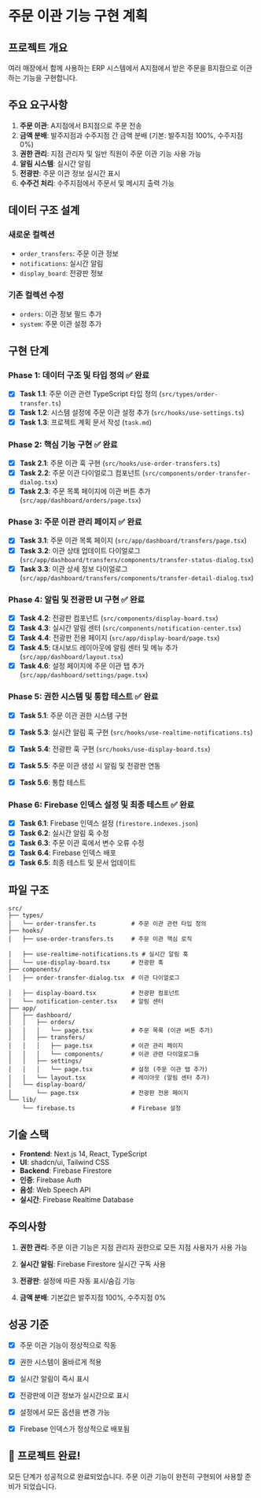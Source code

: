 # 주문 이관 기능 구현 계획

## 프로젝트 개요
여러 매장에서 함께 사용하는 ERP 시스템에서 A지점에서 받은 주문을 B지점으로 이관하는 기능을 구현합니다.

## 주요 요구사항
1. **주문 이관**: A지점에서 B지점으로 주문 전송
2. **금액 분배**: 발주지점과 수주지점 간 금액 분배 (기본: 발주지점 100%, 수주지점 0%)
3. **권한 관리**: 지점 관리자 및 일반 직원이 주문 이관 기능 사용 가능
4. **알림 시스템**: 실시간 알림
5. **전광판**: 주문 이관 정보 실시간 표시
6. **수주건 처리**: 수주지점에서 주문서 및 메시지 출력 가능

## 데이터 구조 설계

### 새로운 컬렉션
- `order_transfers`: 주문 이관 정보
- `notifications`: 실시간 알림
- `display_board`: 전광판 정보

### 기존 컬렉션 수정
- `orders`: 이관 정보 필드 추가
- `system`: 주문 이관 설정 추가

## 구현 단계

### Phase 1: 데이터 구조 및 타입 정의 ✅ 완료
- [x] **Task 1.1**: 주문 이관 관련 TypeScript 타입 정의 (`src/types/order-transfer.ts`)
- [x] **Task 1.2**: 시스템 설정에 주문 이관 설정 추가 (`src/hooks/use-settings.ts`)
- [x] **Task 1.3**: 프로젝트 계획 문서 작성 (`task.md`)

### Phase 2: 핵심 기능 구현 ✅ 완료
- [x] **Task 2.1**: 주문 이관 훅 구현 (`src/hooks/use-order-transfers.ts`)
- [x] **Task 2.2**: 주문 이관 다이얼로그 컴포넌트 (`src/components/order-transfer-dialog.tsx`)
- [x] **Task 2.3**: 주문 목록 페이지에 이관 버튼 추가 (`src/app/dashboard/orders/page.tsx`)

### Phase 3: 주문 이관 관리 페이지 ✅ 완료
- [x] **Task 3.1**: 주문 이관 목록 페이지 (`src/app/dashboard/transfers/page.tsx`)
- [x] **Task 3.2**: 이관 상태 업데이트 다이얼로그 (`src/app/dashboard/transfers/components/transfer-status-dialog.tsx`)
- [x] **Task 3.3**: 이관 상세 정보 다이얼로그 (`src/app/dashboard/transfers/components/transfer-detail-dialog.tsx`)

### Phase 4: 알림 및 전광판 UI 구현 ✅ 완료

- [x] **Task 4.2**: 전광판 컴포넌트 (`src/components/display-board.tsx`)
- [x] **Task 4.3**: 실시간 알림 센터 (`src/components/notification-center.tsx`)
- [x] **Task 4.4**: 전광판 전용 페이지 (`src/app/display-board/page.tsx`)
- [x] **Task 4.5**: 대시보드 레이아웃에 알림 센터 및 메뉴 추가 (`src/app/dashboard/layout.tsx`)
- [x] **Task 4.6**: 설정 페이지에 주문 이관 탭 추가 (`src/app/dashboard/settings/page.tsx`)

### Phase 5: 권한 시스템 및 통합 테스트 ✅ 완료
- [x] **Task 5.1**: 주문 이관 권한 시스템 구현

- [x] **Task 5.3**: 실시간 알림 훅 구현 (`src/hooks/use-realtime-notifications.ts`)
- [x] **Task 5.4**: 전광판 훅 구현 (`src/hooks/use-display-board.tsx`)
- [x] **Task 5.5**: 주문 이관 생성 시 알림 및 전광판 연동
- [x] **Task 5.6**: 통합 테스트

### Phase 6: Firebase 인덱스 설정 및 최종 테스트 ✅ 완료
- [x] **Task 6.1**: Firebase 인덱스 설정 (`firestore.indexes.json`)
- [x] **Task 6.2**: 실시간 알림 훅 수정
- [x] **Task 6.3**: 주문 이관 훅에서 변수 오류 수정
- [x] **Task 6.4**: Firebase 인덱스 배포
- [x] **Task 6.5**: 최종 테스트 및 문서 업데이트

## 파일 구조
```
src/
├── types/
│   └── order-transfer.ts          # 주문 이관 관련 타입 정의
├── hooks/
│   ├── use-order-transfers.ts     # 주문 이관 핵심 로직

│   ├── use-realtime-notifications.ts # 실시간 알림 훅
│   └── use-display-board.tsx      # 전광판 훅
├── components/
│   ├── order-transfer-dialog.tsx  # 이관 다이얼로그

│   ├── display-board.tsx          # 전광판 컴포넌트
│   └── notification-center.tsx    # 알림 센터
├── app/
│   ├── dashboard/
│   │   ├── orders/
│   │   │   └── page.tsx           # 주문 목록 (이관 버튼 추가)
│   │   ├── transfers/
│   │   │   ├── page.tsx           # 이관 관리 페이지
│   │   │   └── components/        # 이관 관련 다이얼로그들
│   │   ├── settings/
│   │   │   └── page.tsx           # 설정 (주문 이관 탭 추가)
│   │   └── layout.tsx             # 레이아웃 (알림 센터 추가)
│   └── display-board/
│       └── page.tsx               # 전광판 전용 페이지
└── lib/
    └── firebase.ts                # Firebase 설정
```

## 기술 스택
- **Frontend**: Next.js 14, React, TypeScript
- **UI**: shadcn/ui, Tailwind CSS
- **Backend**: Firebase Firestore
- **인증**: Firebase Auth
- **음성**: Web Speech API
- **실시간**: Firebase Realtime Database

## 주의사항
1. **권한 관리**: 주문 이관 기능은 지점 관리자 권한으로 모든 지점 사용자가 사용 가능

3. **실시간 알림**: Firebase Firestore 실시간 구독 사용
4. **전광판**: 설정에 따른 자동 표시/숨김 기능
5. **금액 분배**: 기본값은 발주지점 100%, 수주지점 0%

## 성공 기준
- [x] 주문 이관 기능이 정상적으로 작동
- [x] 권한 시스템이 올바르게 적용

- [x] 실시간 알림이 즉시 표시
- [x] 전광판에 이관 정보가 실시간으로 표시
- [x] 설정에서 모든 옵션을 변경 가능
- [x] Firebase 인덱스가 정상적으로 배포됨

## 🎉 프로젝트 완료!
모든 단계가 성공적으로 완료되었습니다. 주문 이관 기능이 완전히 구현되어 사용할 준비가 되었습니다.
